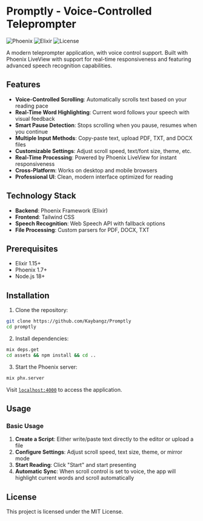 # Promptly - Voice-Controlled Teleprompter

![Phoenix](https://img.shields.io/badge/Phoenix-1.7+-orange.svg)
![Elixir](https://img.shields.io/badge/Elixir-1.15+-purple.svg)
![License](https://img.shields.io/badge/License-MIT-blue.svg)

A modern teleprompter application, with voice control support. Built with Phoenix LiveView with support for real-time responsiveness and featuring advanced speech recognition capabilities.

## Features

- **Voice-Controlled Scrolling**: Automatically scrolls text based on your reading pace
- **Real-Time Word Highlighting**: Current word follows your speech with visual feedback
- **Smart Pause Detection**: Stops scrolling when you pause, resumes when you continue
- **Multiple Input Methods**: Copy-paste text, upload PDF, TXT, and DOCX files
- **Customizable Settings**: Adjust scroll speed, text/font size, theme, etc.
- **Real-Time Processing**: Powered by Phoenix LiveView for instant responsiveness
- **Cross-Platform**: Works on desktop and mobile browsers
- **Professional UI**: Clean, modern interface optimized for reading

## Technology Stack

- **Backend**: Phoenix Framework (Elixir)
- **Frontend**: Tailwind CSS
- **Speech Recognition**: Web Speech API with fallback options
- **File Processing**: Custom parsers for PDF, DOCX, TXT

## Prerequisites

- Elixir 1.15+
- Phoenix 1.7+
- Node.js 18+

## Installation

1. Clone the repository:

```bash
git clone https://github.com/Kaybangz/Promptly
cd promptly
```

2. Install dependencies:

```bash
mix deps.get
cd assets && npm install && cd ..
```

3. Start the Phoenix server:

```bash
mix phx.server
```

Visit [`localhost:4000`](http://localhost:4000) to access the application.

## Usage

### Basic Usage

1. **Create a Script**: Either write/paste text directly to the editor or upload a file
2. **Configure Settings**: Adjust scroll speed, text size, theme, or mirror mode
3. **Start Reading**: Click "Start" and start presenting
4. **Automatic Sync**: When scroll control is set to voice, the app will highlight current words and scroll automatically

## License

This project is licensed under the MIT License.
